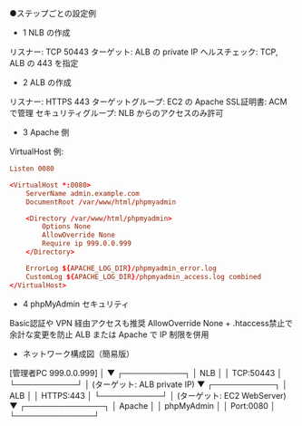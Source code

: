 
●ステップごとの設定例

- 1 NLB の作成

リスナー: TCP 50443
ターゲット: ALB の private IP
ヘルスチェック: TCP, ALB の 443 を指定

- 2 ALB の作成

リスナー: HTTPS 443
ターゲットグループ: EC2 の Apache
SSL証明書: ACM で管理
セキュリティグループ: NLB からのアクセスのみ許可

- 3 Apache 側

VirtualHost 例:
```vhosts.conf
Listen 0080

<VirtualHost *:0080>
    ServerName admin.example.com
    DocumentRoot /var/www/html/phpmyadmin

    <Directory /var/www/html/phpmyadmin>
        Options None
        AllowOverride None
        Require ip 999.0.0.999
    </Directory>

    ErrorLog ${APACHE_LOG_DIR}/phpmyadmin_error.log
    CustomLog ${APACHE_LOG_DIR}/phpmyadmin_access.log combined
</VirtualHost>
```

- 4 phpMyAdmin セキュリティ

Basic認証や VPN 経由アクセスも推奨
AllowOverride None + .htaccess禁止で余計な変更を防止
ALB または Apache で IP 制限を併用

- ネットワーク構成図（簡易版）

[管理者PC 999.0.0.999]
          │
          ▼
    ┌───────────┐
    │   NLB     │
    │ TCP:50443 │
    └───────────┘
          │ (ターゲット: ALB private IP)
          ▼
    ┌───────────┐
    │   ALB     │
    │ HTTPS:443 │
    └───────────┘
          │ (ターゲット: EC2 WebServer)
          ▼
    ┌──────────────┐
    │ Apache       │
    │ phpMyAdmin   │
    │ Port:0080    │
    └──────────────┘
